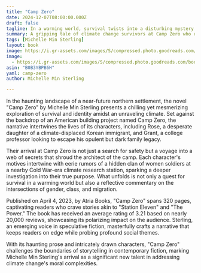 ```yaml
---
title: "Camp Zero"
date: 2024-12-07T08:00:00.000Z
draft: false
tagline: In a warming world, survival twists into a disturbing mystery.
summary: A gripping tale of climate change survivors at Camp Zero who unravel hidden truths about power and resilience.
tags: [Michelle Min Sterling]
layout: book
image: https://i.gr-assets.com/images/S/compressed.photo.goodreads.com/books/1656017059l/60779787._SX98_.jpg
image: 
  - https://i.gr-assets.com/images/S/compressed.photo.goodreads.com/books/1656017059l/60779787._SX98_.jpg
asin: "B0B3YBPB6H"
yaml: camp-zero
author: Michelle Min Sterling

---
```


In the haunting landscape of a near-future northern settlement, the novel "Camp Zero" by Michelle Min Sterling presents a chilling yet mesmerizing exploration of survival and identity amidst an unraveling climate. Set against the backdrop of an American building project named Camp Zero, the narrative intertwines the lives of its characters, including Rose, a desperate daughter of a climate-displaced Korean immigrant, and Grant, a college professor looking to escape his opulent but dark family legacy. 

Their arrival at Camp Zero is not just a search for safety but a voyage into a web of secrets that shroud the architect of the camp. Each character's motives intertwine with eerie rumors of a hidden clan of women soldiers at a nearby Cold War-era climate research station, sparking a deeper investigation into their true purpose. What unfolds is not only a quest for survival in a warming world but also a reflective commentary on the intersections of gender, class, and migration.

Published on April 4, 2023, by Atria Books, "Camp Zero" spans 320 pages, captivating readers who crave stories akin to "Station Eleven" and "The Power." The book has received an average rating of 3.21 based on nearly 20,000 reviews, showcasing its polarizing impact on the audience. Sterling, an emerging voice in speculative fiction, masterfully crafts a narrative that keeps readers on edge while probing profound social themes.

With its haunting prose and intricately drawn characters, "Camp Zero" challenges the boundaries of storytelling in contemporary fiction, marking Michelle Min Sterling's arrival as a significant new talent in addressing climate change's moral complexities.